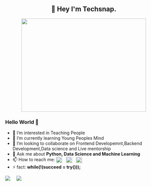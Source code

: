 <h2 align="center">👋 Hey I'm Techsnap.</h2>
<p align="center">
   <img src="https://images.squarespace-cdn.com/content/v1/5769fc401b631bab1addb2ab/1541580611624-TE64QGKRJG8SWAIUS7NS/coding-freak.gif" width="400" height="300">
</p>

### Hello World 🤔
- 👀 I’m interested in Teaching People
- 🌱 I’m currently learning Young Peoples Mind
- 💞️ I’m looking to collaborate on Frontend Developemnt,Backend Development,Data science and Live mentorship
- 💬 Ask me about **Python, Data Science and Machine Learning**
- 📫 How to reach me: <a href="https://www.linkedin.com/company/tech-snap/"><img align="center" width="20px" src="https://image.flaticon.com/icons/png/512/174/174857.png" /></a> 
&nbsp; <a href="https://www.instagram.com/techsnapofficial/"><img align="center" width="20px" src="https://upload.wikimedia.org/wikipedia/commons/thumb/e/e7/Instagram_logo_2016.svg/768px-Instagram_logo_2016.svg.png" /></a> 
&nbsp; <a href="mailto: snapthetechqueries@gmail.com"><img align="center" width="20px" src="https://upload.wikimedia.org/wikipedia/commons/thumb/7/7e/Gmail_icon_%282020%29.svg/2560px-Gmail_icon_%282020%29.svg.png" /></a>
- ⚡ fact: **while(!(succeed = try()));**

![](https://visitor-badge.glitch.me/badge?page_id=snapthetech) &nbsp; &nbsp;&nbsp;![](https://img.shields.io/github/followers/snapthetech.svg?style=social&label=Follow)

<!---
snapthetech/snapthetech is a ✨ special ✨ repository because its `README.md` (this file) appears on your GitHub profile.
You can click the Preview link to take a look at your changes.
--->
